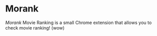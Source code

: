 # Morank

*Morank* Movie Ranking is a small Chrome extension that allows you to check movie ranking! (wow)
